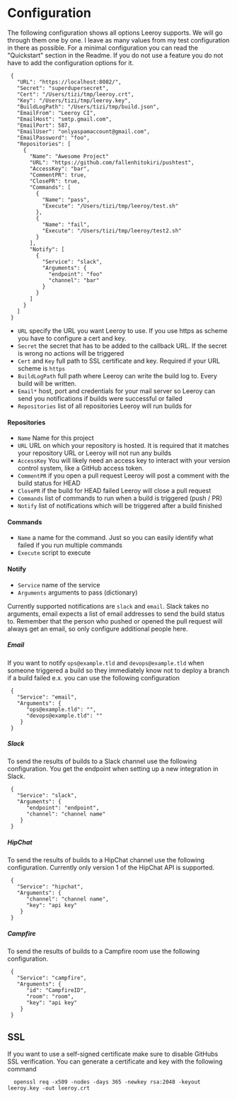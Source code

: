 # Configuration
The following configuration shows all options Leeroy supports. We will go through them one by one. I leave as many values from my test configuration in there as possible. For a minimal configuration you can read the "Quickstart" section in the Readme. If you do not use a feature you do not have to add the configuration options for it.

     {
       "URL": "https://localhost:8082/",
       "Secret": "superdupersecret",
       "Cert": "/Users/tizi/tmp/leeroy.crt",
       "Key": "/Users/tizi/tmp/leeroy.key",
       "BuildLogPath": "/Users/tizi/tmp/build.json",
       "EmailFrom": "Leeroy CI",
       "EmailHost": "smtp.gmail.com",
       "EmailPort": 587,
       "EmailUser": "onlyaspamaccount@gmail.com",
       "EmailPassword": "foo",
       "Repositories": [
         {
           "Name": "Awesome Project"
           "URL": "https://github.com/fallenhitokiri/pushtest",
           "AccessKey": "bar",
           "CommentPR": true,
           "ClosePR": true,
           "Commands": [
             {
               "Name": "pass",
               "Execute": "/Users/tizi/tmp/leeroy/test.sh"
             },
             {
               "Name": "fail",
               "Execute": "/Users/tizi/tmp/leeroy/test2.sh"
             }
           ],
           "Notify": [
             {
               "Service": "slack",
               "Arguments": {
                 "endpoint": "foo"
                 "channel": "bar"
               }
             }
           ]
         }
       ]
     }

- `URL` specify the URL you want Leeroy to use. If you use https as scheme you have to configure a cert and key.
- `Secret` the secret that has to be added to the callback URL. If the secret is wrong no actions will be triggered
- `Cert` and `Key` full path to SSL certificate and key. Required if your URL scheme is `https`
- `BuildLogPath` full path where Leeroy can write the build log to. Every build will be written.
- `Email*` host, port and credentials for your mail server so Leeroy can send you notifications if builds were successful or failed
- `Repositories` list of all repositories Leeroy will run builds for

#### Repositories
- `Name` Name for this project
- `URL` URL on which your repository is hosted. It is required that it matches your repository URL or Leeroy will not run any builds
- `AccessKey` You will likely need an access key to interact with your version control system, like a GitHub access token.
- `CommentPR` if you open a pull request Leeroy will post a comment with the build status for HEAD
- `ClosePR` if the build for HEAD failed Leeroy will close a pull request
- `Commands` list of commands to run when a build is triggered (push / PR)
- `Notify` list of notifications which will be triggered after a build finished

#### Commands
- `Name` a name for the command. Just so you can easily identify what failed if you run multiple commands
- `Execute` script to execute

#### Notify
- `Service` name of the service
- `Arguments` arguments to pass (dictionary)

Currently supported notifications are `slack` and `email`. Slack takes no arguments, email expects a list of email addresses to send the build status to. Remember that the person who pushed or opened the pull request will always get an email, so only configure additional people here.

##### Email
If you want to notify `ops@example.tld` and `devops@example.tld` when someone triggered a build so they immediately know not to deploy a branch if a build failed e.x. you can use the following configuration

     {
       "Service": "email",
       "Arguments": {
          "ops@example.tld": "",
          "devops@example.tld": ""
        }
     }

##### Slack
To send the results of builds to a Slack channel use the following configuration. You get the endpoint when setting up a new integration in Slack.

     {
       "Service": "slack",
       "Arguments": {
          "endpoint": "endpoint",
          "channel": "channel name"
        }
     }

##### HipChat
To send the results of builds to a HipChat channel use the following configuration. Currently only version 1 of the HipChat API is supported.

     {
       "Service": "hipchat",
       "Arguments": {
          "channel": "channel name",
          "key": "api key"
        }
     }

##### Campfire
To send the results of builds to a Campfire room use the following configuration.

     {
       "Service": "campfire",
       "Arguments": {
          "id": "CampfireID",
          "room": "room",
          "key": "api key"
        }
     }

## SSL
If you want to use a self-signed certificate make sure to disable GitHubs SSL verification. You can generate a certificate and key with the following command

      openssl req -x509 -nodes -days 365 -newkey rsa:2048 -keyout leeroy.key -out leeroy.crt
